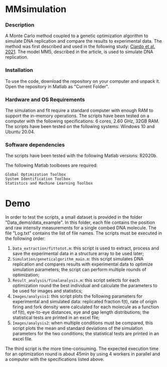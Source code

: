 # MMsimulation
### Description
A Monte Carlo method coupled to a genetic optimization algorithm to simulate DNA replication and compare the results to experimental data.
The method was first described and used in the following study: [Ciardo et al. 2021](https://www.mdpi.com/2073-4425/12/8/1224).
The model MM5, described in the article, is used to simulate DNA replication.
### Installation
To use the code, download the repository on your computer and unpack it. Open the repository in Matlab as "Current Folder".
### Hardware and OS Requirements
The simulation and fit require a standard computer with enough RAM to support the in-memory operations. 
The scripts have been tested on a computer with the following specifications: 6 cores, 2.60 GHz, 32GB RAM.
The scripts have been tested on the following systems: Windows 10 and Ubuntu 20.04.
### Software dependencies
The scripts have been tested with the following Matlab versions: R2020b.

The following Matlab toolboxes are required:
```
Global Optimization Toolbox
System Identification Toolbox
Statistics and Machine Learning Toolbox
```

 
# Demo
In order to test the scripts, a small dataset is provided in the folder "Data_demo/data_example". In this folder, each file contains the position and raw intensity measurements for a single combed DNA molecule. The file "Log.txt" contains the list of file names. 
The scripts must be executed in the following order:
1. `Data_extraction/fittotot.m`: this script is used to extract, process and save the experimental data in a structure array to be used later;
2. `Simulation/geneticalgorithm_main.m`: this script simulates DNA replication and compares results with experimental data to optimize simulation parameters; the script can perform multiple rounds of optimization;
3. `Result_analysis/finalanalysis.m`: this script selects for each optimization round the best individual and calculate the parameters to be used for images and statistics;
4. `Images/analysis1`: this script plots the following parameters for experimental and simulated data: replicated fraction f(t), rate of origin firing and fork density were calculated for each molecule as a function of f(t), eye-to-eye distances, eye and gap length distributions; the statistical tests are printed in an excel file;
5. `Images/analysis2`: when multiple conditions must be compared, this script plots the mean and standard deviations of the simulation parameters for the two conditions; the statistical tests are printed in an excel file.

The third script is the more time-consuming. The expected execution time for an optimization round is about 45min by using 4 workers in parallel and a computer with the specifications listed above.

